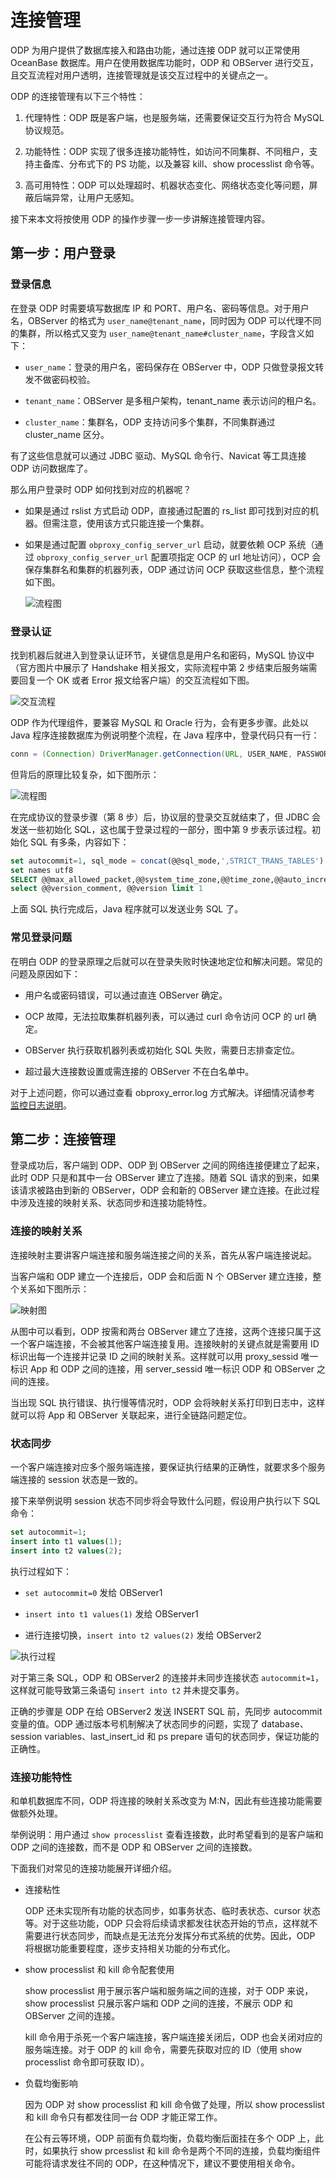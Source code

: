 # 连接管理

ODP 为用户提供了数据库接入和路由功能，通过连接 ODP 就可以正常使用 OceanBase 数据库。用户在使用数据库功能时，ODP 和 OBServer 进行交互，且交互流程对用户透明，连接管理就是该交互过程中的关键点之一。

ODP 的连接管理有以下三个特性：

1. 代理特性：ODP 既是客户端，也是服务端，还需要保证交互行为符合 MySQL 协议规范。

2. 功能特性：ODP 实现了很多连接功能特性，如访问不同集群、不同租户，支持主备库、分布式下的 PS 功能，以及兼容 kill、show processlist 命令等。

3. 高可用特性：ODP 可以处理超时、机器状态变化、网络状态变化等问题，屏蔽后端异常，让用户无感知。

接下来本文将按使用 ODP 的操作步骤一步一步讲解连接管理内容。

## 第一步：用户登录

### 登录信息

在登录 ODP 时需要填写数据库 IP 和 PORT、用户名、密码等信息。对于用户名，OBServer 的格式为 `user_name@tenant_name`，同时因为 ODP 可以代理不同的集群，所以格式又变为 `user_name@tenant_name#cluster_name`，字段含义如下：

* `user_name`：登录的用户名，密码保存在 OBServer 中，ODP 只做登录报文转发不做密码校验。

* `tenant_name`：OBServer 是多租户架构，tenant_name 表示访问的租户名。

* `cluster_name`：集群名，ODP 支持访问多个集群，不同集群通过 cluster_name 区分。

有了这些信息就可以通过 JDBC 驱动、MySQL 命令行、Navicat 等工具连接 ODP 访问数据库了。

那么用户登录时 ODP 如何找到对应的机器呢？

* 如果是通过 rslist 方式启动 ODP，直接通过配置的 rs_list 即可找到对应的机器。但需注意，使用该方式只能连接一个集群。

* 如果是通过配置 `obproxy_config_server_url` 启动，就要依赖 OCP 系统（通过 `obproxy_config_server_url` 配置项指定 OCP 的 url 地址访问），OCP 会保存集群名和集群的机器列表，ODP 通过访问 OCP 获取这些信息，整个流程如下图。

  ![流程图](5.connection-management-01)

### 登录认证

找到机器后就进入到登录认证环节，关键信息是用户名和密码，MySQL 协议中（官方图片中展示了 Handshake 相关报文，实际流程中第 2 步结束后服务端需要回复一个 OK 或者 Error 报文给客户端）的交互流程如下图。

![交互流程]()

ODP 作为代理组件，要兼容 MySQL 和 Oracle 行为，会有更多步骤。此处以 Java 程序连接数据库为例说明整个流程，在 Java 程序中，登录代码只有一行：

```java
conn = (Connection) DriverManager.getConnection(URL, USER_NAME, PASSWORD);
```

但背后的原理比较复杂，如下图所示：

![流程图]()

在完成协议的登录步骤（第 8 步）后，协议层的登录交互就结束了，但 JDBC 会发送一些初始化 SQL，这也属于登录过程的一部分，图中第 9 步表示该过程。初始化 SQL 有多条，内容如下：

```sql
set autocommit=1, sql_mode = concat(@@sql_mode,',STRICT_TRANS_TABLES')
set names utf8
SELECT @@max_allowed_packet,@@system_time_zone,@@time_zone,@@auto_increment_increment,@@tx_isolation AS tx_isolation,@@session.tx_read_only AS tx_read_only
select @@version_comment, @@version limit 1
```

上面 SQL 执行完成后，Java 程序就可以发送业务 SQL 了。

### 常见登录问题

在明白 ODP 的登录原理之后就可以在登录失败时快速地定位和解决问题。常见的问题及原因如下：

* 用户名或密码错误，可以通过直连 OBServer 确定。

* OCP 故障，无法拉取集群机器列表，可以通过 curl 命令访问 OCP 的 url 确定。

* OBServer 执行获取机器列表或初始化 SQL 失败，需要日志排查定位。

* 超过最大连接数设置或需连接的 OBServer 不在白名单中。

对于上述问题，你可以通过查看 obproxy_error.log 方式解决。详细情况请参考 [监控日志说明](9.o-m-guide/1.troubleshooting/2.log-description.md)。

## 第二步：连接管理

登录成功后，客户端到 ODP、ODP 到 OBServer 之间的网络连接便建立了起来，此时 ODP 只是和其中一台 OBServer 建立了连接。随着 SQL 请求的到来，如果该请求被路由到新的 OBServer，ODP 会和新的 OBServer 建立连接。在此过程中涉及连接的映射关系、状态同步和连接功能特性。

### 连接的映射关系

连接映射主要讲客户端连接和服务端连接之间的关系，首先从客户端连接说起。

当客户端和 ODP 建立一个连接后，ODP 会和后面 N 个 OBServer 建立连接，整个关系如下图所示：

![映射图]()

从图中可以看到，ODP 按需和两台 OBServer 建立了连接，这两个连接只属于这一个客户端连接，不会被其他客户端连接复用。连接映射的关键点就是需要用 ID 标识出每一个连接并记录 ID 之间的映射关系。这样就可以用 proxy_sessid 唯一标识 App 和 ODP 之间的连接，用 server_sessid 唯一标识 ODP 和 OBServer 之间的连接。

当出现 SQL 执行错误、执行慢等情况时，ODP 会将映射关系打印到日志中，这样就可以将 App 和 OBServer 关联起来，进行全链路问题定位。

### 状态同步

一个客户端连接对应多个服务端连接，要保证执行结果的正确性，就要求多个服务端连接的 session 状态是一致的。

接下来举例说明 session 状态不同步将会导致什么问题，假设用户执行以下 SQL 命令：

```sql
set autocommit=1;
insert into t1 values(1);
insert into t2 values(2);
```

执行过程如下：

* `set autocommit=0` 发给 OBServer1

* `insert into t1 values(1)` 发给 OBServer1

* 进行连接切换，`insert into t2 values(2)` 发给 OBServer2

![执行过程]()

对于第三条 SQL，ODP 和 OBServer2 的连接并未同步连接状态 `autocommit=1`，这样就可能导致第三条语句 `insert into t2` 并未提交事务。

正确的步骤是 ODP 在给 OBServer2 发送 INSERT SQL 前，先同步 autocommit 变量的值。ODP 通过版本号机制解决了状态同步的问题，实现了 database、session variables、last_insert_id 和 ps prepare 语句的状态同步，保证功能的正确性。

### 连接功能特性

和单机数据库不同，ODP 将连接的映射关系改变为 M:N，因此有些连接功能需要做额外处理。

举例说明：用户通过 `show processlist` 查看连接数，此时希望看到的是客户端和 ODP 之间的连接数，而不是 ODP 和 OBServer 之间的连接数。

下面我们对常见的连接功能展开详细介绍。

* 连接粘性

  ODP 还未实现所有功能的状态同步，如事务状态、临时表状态、cursor 状态等。对于这些功能，ODP 只会将后续请求都发往状态开始的节点，这样就不需要进行状态同步，而缺点是无法充分发挥分布式系统的优势。因此，ODP 将根据功能重要程度，逐步支持相关功能的分布式化。

* show processlist 和 kill 命令配套使用

  show processlist 用于展示客户端和服务端之间的连接，对于 ODP 来说，show processlist 只展示客户端和 ODP 之间的连接，不展示 ODP 和 OBServer 之间的连接。
  
  kill 命令用于杀死一个客户端连接，客户端连接关闭后，ODP 也会关闭对应的服务端连接。对于 ODP 的 kill 命令，需要先获取对应的 ID（使用 show processlist 命令即可获取 ID）。

* 负载均衡影响
  
  因为 ODP 对 show processlist 和 kill 命令做了处理，所以 show processlist 和 kill 命令只有都发往同一台 ODP 才能正常工作。
  
  在公有云等环境，ODP 前面有负载均衡，负载均衡后面挂在多个 ODP 上，此时，如果执行 show prcesslist 和 kill 命令是两个不同的连接，负载均衡组件可能将请求发往不同的 ODP，在这种情况下，建议不要使用相关命令。
